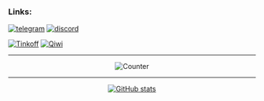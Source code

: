 ### Links:
[![telegram](https://user-images.githubusercontent.com/81328388/231239269-15972823-1434-4154-bed4-bc9ec08bab12.png)](https://t.me/f1xc0d3)
[![discord](https://user-images.githubusercontent.com/81328388/231240302-6ae37068-3825-499f-bb20-bc3dd856af8c.png)](https://discordapp.com/users/990307723579097140)

[![Tinkoff](https://user-images.githubusercontent.com/81328388/231222824-4b59900f-bcc5-4cbc-8c31-cf9d19f3a81d.svg)](https://www.tinkoff.ru/rm/goncharov.oleg82/kDMuQ42443)
[![Qiwi](https://user-images.githubusercontent.com/81328388/231226394-4f6df80f-0104-4561-bcfc-fd477b362775.svg)](https://qiwi.com/n/F1XC0D3)

---

<div align="center">
  
![Counter](https://count.getloli.com/get/@f1xc0d3?theme=rule34)
  
</div>
  
---

<div align="center">

[![GitHub stats](https://github-readme-stats.vercel.app/api?username=f1xc0d3&count_private=true&show_icons=true&theme=dracula&border_radius=30&hide_border=true&hide_title=true)](https://github.com/anuraghazra/github-readme-stats)

</div>


